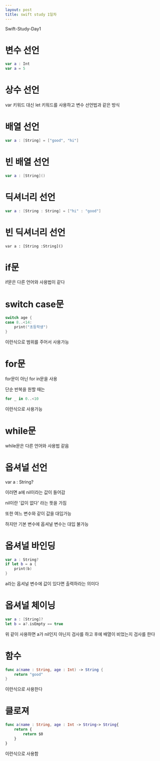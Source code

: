 ```yaml
---
layout: post
title: swift study 1일차
---
```


Swift-Study-Day1

# 변수 선언

```swift
var a : Int
var a = 5
```

# 상수 선언

var 키워드 대신 let 키워드를 사용하고 변수 선언법과 같은 방식

# 배열 선언

```swift
var a : [String] = ["good", "hi"]
```

# 빈 배열 선언

```swift
var a : [String]()
```

# 딕셔너리 선언

```swift
var a : [String : String] = ["hi" : "good"]
```

# 빈 딕셔너리 선언

```
var a : [String :String]()
```

# if문

if문은 다른 언어와 사용법이 같다

# switch case문

```swift
switch age {
case 8..<14:
    print("초등학생")
}
```

이런식으로 범위를 주어서 사용가능

# for문

for문이 아닌 for in문을 사용

단순 반복을 원할 때는

```swift
for _ in 0..<10
```

이런식으로 사용가능

# while문

while문은 다른 언어와 사용법 같음

# 옵셔널 선언

var a : String?

이러면 a에 nil이라는 값이 들어감

nil이란 '값이 없다' 라는 뜻을 가짐

또한 여느 변수와 같이 값을 대입가능

하지만 기본 변수에 옵셔널 변수는 대입 불가능

# 옵셔널 바인딩

```swift
var a : String?
if let b = a {
    print(b)
}
```

a라는 옵셔널 변수에 값이 있다면 출력하라는 의미다

# 옵셔널 체이닝

```swift
var a : [String]?
let b = a?.isEmpty == true
```

위 같이 사용하면 a가 nil인지 아닌지 검사를 하고 후에 배열이 비었는지 검사를 한다

# 함수

```swift
func a(name : String, age : Int) -> String {
    return "good"
}
```

이런식으로 사용한다

# 클로져

```swift
func a(name : String, age : Int -> String-> String{
    return {
        return $0
    }
}
```

이런식으로 사용함
